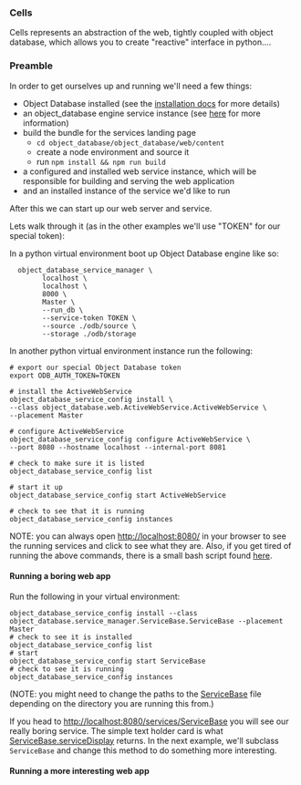 ### Cells ###

Cells represents an abstraction of the web, tightly coupled with object database, which allows you to create "reactive" interface in python....


### Preamble ###

In order to get ourselves up and running we'll need a few things:

* Object Database installed (see the [installation docs](../INSTALLATION.md) for more details)
* an object_database engine service instance (see [here](./object_engine.md) for more information)
* build the bundle for the services landing page
  * `cd object_database/object_database/web/content`
  * create a node environment and source it
  * run `npm install && npm run build`
* a configured and installed web service instance, which will be responsible for building and serving the web application
* and an installed instance of the service we'd like to run

After this we can start up our web server and service.

Lets walk through it (as in the other examples we'll use "TOKEN" for our special token):

In a python virtual environment boot up Object Database engine like so:
```
  object_database_service_manager \
        localhost \
        localhost \
        8000 \
        Master \
        --run_db \
        --service-token TOKEN \
        --source ./odb/source \
        --storage ./odb/storage
```

In another python virtual environment instance run the following:
```
# export our special Object Database token
export ODB_AUTH_TOKEN=TOKEN

# install the ActiveWebService
object_database_service_config install \
--class object_database.web.ActiveWebService.ActiveWebService \
--placement Master

# configure ActiveWebService
object_database_service_config configure ActiveWebService \
--port 8080 --hostname localhost --internal-port 8081

# check to make sure it is listed
object_database_service_config list

# start it up
object_database_service_config start ActiveWebService

# check to see that it is running
object_database_service_config instances
```

NOTE: you can always open [http://localhost:8080/](http://localhost:8080/) in your browser to see the running services and click to see what they are. Also, if you get tired of running the above commands, there is a small bash script found [here](./examples/aws_start.sh).

#### Running a boring web app ####

Run the following in your virtual environment:

```
object_database_service_config install --class object_database.service_manager.ServiceBase.ServiceBase --placement Master
# check to see it is installed
object_database_service_config list
# start
object_database_service_config start ServiceBase
# check to see it is running
object_database_service_config instances
```

(NOTE: you might need to change the paths to the [ServiceBase](https://github.com/APrioriInvestments/object_database/blob/dev/object_database/service_manager/ServiceBase.py) file depending on the directory you are running this from.)

If you head to [http://localhost:8080/services/ServiceBase](http://localhost:8080/services/ServiceBase) you will see our really boring service. The simple text holder card is what [ServiceBase.serviceDisplay](https://github.com/APrioriInvestments/object_database/blob/dev/object_database/service_manager/ServiceBase.py#L67) returns. In the next example, we'll subclass `ServiceBase` and change this method to do something more interesting.


#### Running a more interesting web app ####
